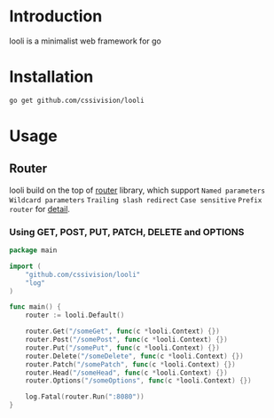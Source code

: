 # Introduction

looli is a minimalist web framework for go

# Installation

```sh
go get github.com/cssivision/looli
```

# Usage

## Router

looli build on the top of [router](https://github.com/cssivision/router) library, which support `Named parameters` `Wildcard parameters` `Trailing slash redirect` `Case sensitive` `Prefix router` for [detail](https://github.com/cssivision/router).

### Using GET, POST, PUT, PATCH, DELETE and OPTIONS

```go
package main

import (
	"github.com/cssivision/looli"
	"log"
)

func main() {
	router := looli.Default()

	router.Get("/someGet", func(c *looli.Context) {})
	router.Post("/somePost", func(c *looli.Context) {})
	router.Put("/somePut", func(c *looli.Context) {})
	router.Delete("/someDelete", func(c *looli.Context) {})
	router.Patch("/somePatch", func(c *looli.Context) {})
	router.Head("/someHead", func(c *looli.Context) {})
	router.Options("/someOptions", func(c *looli.Context) {})

	log.Fatal(router.Run(":8080"))
}

```
